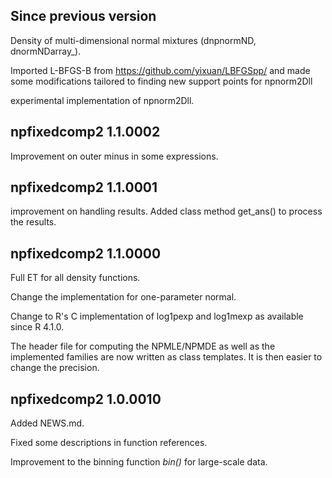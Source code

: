 ## Since previous version

Density of multi-dimensional normal mixtures (dnpnormND, dnormNDarray_).

Imported L-BFGS-B from https://github.com/yixuan/LBFGSpp/ and made some
modifications tailored to finding new support points for npnorm2Dll

experimental implementation of npnorm2Dll.

## npfixedcomp2 1.1.0002

Improvement on outer minus in some expressions.

## npfixedcomp2 1.1.0001

improvement on handling results. Added class method get_ans() to process the results.

## npfixedcomp2 1.1.0000

Full ET for all density functions.

Change the implementation for one-parameter normal.

Change to R's C implementation of log1pexp and log1mexp as available since R 4.1.0.

The header file for computing the NPMLE/NPMDE as well as the implemented families
are now written as class templates. It is then easier to change the precision.

## npfixedcomp2 1.0.0010

Added NEWS.md.

Fixed some descriptions in function references.

Improvement to the binning function *bin()* for large-scale data. 